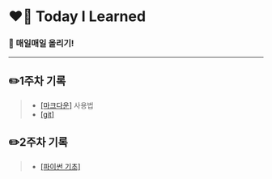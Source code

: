 # ❤️‍🔥 Today I Learned
### 📌 매일매일 올리기!
---

## ✏️**1주차** 기록

> - [[마크다운]](./마크다운%20내용정리.md) 사용법 
> - [[git]](./git%20.md) 

## ✏️**2주차** 기록
> - [[파이썬 기초]](./python_basics.md) 
